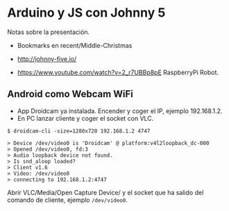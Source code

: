 Arduino y JS con Johnny 5
========================

Notas sobre la presentación.

* Bookmarks en recent/Middle-Christmas

* http://johnny-five.io/
* https://www.youtube.com/watch?v=2_r7UBBp8pE RaspberryPi Robot.

## Android como Webcam WiFi ##

* App Droidcam ya instalada. Encender y coger el IP, ejemplo 192.168.1.2.
* En PC lanzar cliente y coger el socket con VLC.

```
$ droidcam-cli -size=1280x720 192.168.1.2 4747

> Device /dev/video0 is 'Droidcam' @ platform:v4l2loopback_dc-000
> Opened /dev/video0, fd:3
> Audio loopback device not found.
> Is snd_aloop loaded?
> Client v1.6
> Video: /dev/video0
> connecting to 192.168.1.2:4747
```

Abrir VLC/Media/Open Capture Device/ y el socket que ha salido del comando de cliente, ejemplo `/dev/video0`.